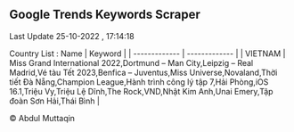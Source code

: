 

## Google Trends Keywords Scraper 
 
Last Update 25-10-2022 , 17:14:18

Country List :
 Name  | Keyword |
| ------------- | ------------- |
| VIETNAM | Miss Grand International 2022,Dortmund – Man City,Leipzig – Real Madrid,Vé tàu Tết 2023,Benfica – Juventus,Miss Universe,Novaland,Thời tiết Đà Nẵng,Champion League,Hành trình công lý tập 7,Hải Phòng,iOS 16.1,Triệu Vy,Triệu Lệ Dĩnh,The Rock,VND,Nhật Kim Anh,Unai Emery,Tập đoàn Sơn Hải,Thái Bình |



© Abdul Muttaqin 
